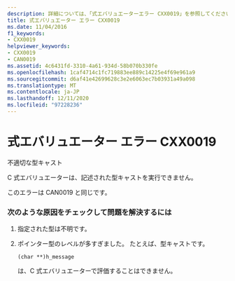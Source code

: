```yaml
---
description: 詳細については、「式エバリュエーターエラー CXX0019」を参照してください。
title: 式エバリュエーター エラー CXX0019
ms.date: 11/04/2016
f1_keywords:
- CXX0019
helpviewer_keywords:
- CXX0019
- CAN0019
ms.assetid: 4c6431fd-3310-4a61-934d-58b070b330fe
ms.openlocfilehash: 1caf4714c1fc719883ee889c14225e4f69e961a9
ms.sourcegitcommit: d6af41e42699628c3e2e6063ec7b03931a49a098
ms.translationtype: MT
ms.contentlocale: ja-JP
ms.lasthandoff: 12/11/2020
ms.locfileid: "97228236"
---
```

# <a name="expression-evaluator-error-cxx0019"></a>式エバリュエーター エラー CXX0019

不適切な型キャスト

C 式エバリュエーターは、記述された型キャストを実行できません。

このエラーは CAN0019 と同じです。

### <a name="to-fix-by-checking-the-following-possible-causes"></a>次のような原因をチェックして問題を解決するには

1. 指定された型は不明です。

1. ポインター型のレベルが多すぎました。 たとえば、型キャストです。

    ```
    (char **)h_message
    ```

   は、C 式エバリュエーターで評価することはできません。
